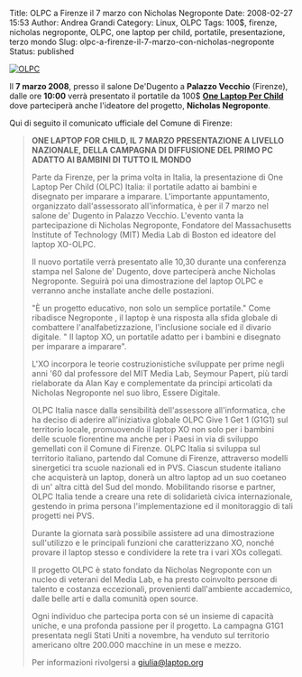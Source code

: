 Title: OLPC a Firenze il 7 marzo con Nicholas Negroponte
Date: 2008-02-27 15:53
Author: Andrea Grandi
Category: Linux, OLPC
Tags: 100$, firenze, nicholas negroponte, OLPC, one laptop per child, portatile, presentazione, terzo mondo
Slug: olpc-a-firenze-il-7-marzo-con-nicholas-negroponte
Status: published

[![OLPC]({static}/images/2008/02/olpc.thumbnail.jpg)]()

Il **7 marzo 2008**, presso il salone De'Dugento a **Palazzo Vecchio**
(Firenze), dalle ore **10:00** verrà presentato il portatile da 100$
**[One Laptop Per Child](http://www.laptop.org/)** dove parteciperà
anche l'ideatore del progetto, **Nicholas Negroponte**.

Qui di seguito il comunicato ufficiale del Comune di Firenze:

> **ONE LAPTOP FOR CHILD, IL 7 MARZO PRESENTAZIONE A LIVELLO NAZIONALE, DELLA CAMPAGNA
> DI DIFFUSIONE DEL PRIMO PC ADATTO AI BAMBINI DI TUTTO IL MONDO**
> 
> Parte da Firenze, per la prima volta in Italia, la presentazione di One Laptop
> Per Child (OLPC) Italia: il portatile adatto ai bambini e disegnato per
> imparare a imparare. L'importante appuntamento, organizzato
> dall'assessorato all'informatica, è per il 7 marzo nel salone de'
> Dugento in Palazzo Vecchio. L'evento vanta la partecipazione di Nicholas
> Negroponte, Fondatore del Massachusetts Institute of Technology (MIT) Media Lab di Boston ed ideatore del laptop
> XO-OLPC.
> 
> Il nuovo portatile verrà presentato alle 10,30 durante una conferenza
> stampa nel Salone de' Dugento, dove parteciperà anche Nicholas
> Negroponte. Seguirà poi una dimostrazione del laptop OLPC e verranno
> anche installate anche delle
> postazioni.
> 
> "È un progetto
> educativo, non solo un semplice portatile." Come ribadisce Negroponte ,
> il laptop è una risposta alla sfida globale di combattere
> l'analfabetizzazione, l'inclusione sociale ed il divario digitale. " Il
> laptop XO, un portatile adatto per i bambini e disegnato per imparare a
> imparare".
> 
> L'XO incorpora le teorie costruzionistiche sviluppate per prime negli anni '60 dal
> professore del MIT Media Lab, Seymour Papert, più tardi rielaborate da Alan Kay e
> complementate da principi articolati da Nicholas Negroponte nel suo
> libro, Essere Digitale.
> 
> OLPC Italia nasce dalla sensibilità dell'assessore all'informatica, che
> ha deciso di aderire all'iniziativa globale OLPC Give 1 Get 1 (G1G1) sul
> territorio locale, promuovendo il laptop XO non solo per i bambini delle
> scuole fiorentine ma anche per i Paesi in via di sviluppo gemellati con
> il Comune di Firenze. OLPC Italia si sviluppa sul territorio italiano,
> partendo dal Comune di Firenze, attraverso modelli sinergetici tra
> scuole nazionali ed in PVS. Ciascun studente italiano che acquisterà
> un laptop, donerà un altro laptop ad un suo coetaneo di un' altra città
> del Sud del mondo. Mobilitando risorse e partner, OLPC Italia tende a
> creare una rete di solidarietà civica internazionale, gestendo in prima persona
> l'implementazione ed il monitoraggio di tali progetti nei PVS.
> 
> Durante la giornata sarà possibile assistere ad una dimostrazione
> sull'utilizzo e le principali funzioni che caratterizzano XO, nonché
> provare il laptop stesso e condividere la rete tra i vari XOs
> collegati.
> 
> Il progetto OLPC è stato fondato da Nicholas Negroponte con un nucleo di veterani
> del Media Lab, e ha presto coinvolto persone di talento e costanza
> eccezionali, provenienti dall'ambiente accademico, dalle belle arti e
> dalla comunità open source.
> 
> Ogni individuo che partecipa porta con sé un insieme di capacità uniche, e
> una profonda passione per il progetto. La campagna G1G1 presentata negli
> Stati Uniti a novembre, ha venduto sul territorio americano oltre
> 200.000 macchine in un mese e mezzo.
> 
> Per informazioni rivolgersi a <giulia@laptop.org>

